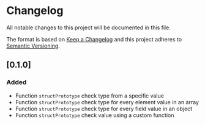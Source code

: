 # Changelog

All notable changes to this project will be documented in this file.

The format is based on [Keep a Changelog](http://keepachangelog.com/en/1.0.0/)
and this project adheres to [Semantic Versioning](http://semver.org/spec/v2.0.0.html).

## [0.1.0]
### Added
- Function `structPrototype` check type from a specific value
- Function `structPrototype` check type for every element value in an array
- Function `structPrototype` check type for every field value in an object
- Function `structPrototype` check value using a custom function